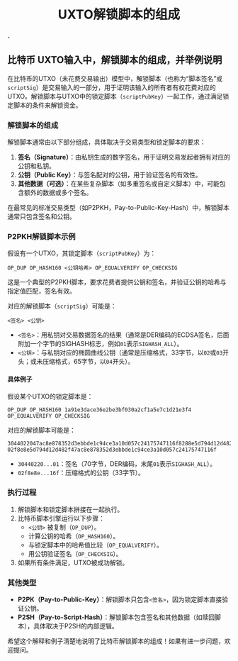 <h1 align="center">UXTO解锁脚本的组成</h1>






、







## 比特币 UXTO输入中，解锁脚本的组成，并举例说明

在比特币的UTXO（未花费交易输出）模型中，解锁脚本（也称为“脚本签名”或`scriptSig`）是交易输入的一部分，用于证明该输入的所有者有权花费对应的UTXO。解锁脚本与UTXO中的锁定脚本（`scriptPubKey`）一起工作，通过满足锁定脚本的条件来解锁资金。

### 解锁脚本的组成
解锁脚本通常由以下部分组成，具体取决于交易类型和锁定脚本的要求：
1. **签名（Signature）**：由私钥生成的数字签名，用于证明交易发起者拥有对应的公钥和私钥。
2. **公钥（Public Key）**：与签名配对的公钥，用于验证签名的有效性。
3. **其他数据（可选）**：在某些复杂脚本（如多重签名或自定义脚本）中，可能包含额外的数据或多个签名。

在最常见的标准交易类型（如P2PKH，Pay-to-Public-Key-Hash）中，解锁脚本通常只包含签名和公钥。

### P2PKH解锁脚本示例
假设有一个UTXO，其锁定脚本（`scriptPubKey`）为：
```shell
OP_DUP OP_HASH160 <公钥哈希> OP_EQUALVERIFY OP_CHECKSIG
```
这是一个典型的P2PKH脚本，要求花费者提供公钥和签名，并验证公钥的哈希与指定值匹配，签名有效。

对应的解锁脚本（`scriptSig`）可能是：
```shell
<签名> <公钥>
```
- `<签名>`：用私钥对交易数据签名的结果（通常是DER编码的ECDSA签名，后面附加一个字节的SIGHASH标志，例如`01`表示`SIGHASH_ALL`）。
- `<公钥>`：与私钥对应的椭圆曲线公钥（通常是压缩格式，33字节，以`02`或`03`开头；或未压缩格式，65字节，以`04`开头）。

#### 具体例子
假设某个UTXO的锁定脚本是：
```shell
OP_DUP OP_HASH160 1a91e3dace36e2be3bf030a2cf1a5e7c1d21e3f4 OP_EQUALVERIFY OP_CHECKSIG
```
对应的解锁脚本可能是：
```shell
3044022047ac8e878352d3ebbde1c94ce3a10d057c24175747116f8288e5d794d12d482f02207f8e8e5d794d12d482f47ac8e878352d3ebbde1c94ce3a10d057c24175747101 02f8e8e5d794d12d482f47ac8e878352d3ebbde1c94ce3a10d057c24175747116f
```
- `30440220...01`：签名（70字节，DER编码，末尾`01`表示`SIGHASH_ALL`）。
- `02f8e8e...16f`：压缩格式的公钥（33字节）。

### 执行过程
1. 解锁脚本和锁定脚本拼接在一起执行。
2. 比特币脚本引擎运行以下步骤：
   - `<公钥>` 被复制（`OP_DUP`）。
   - 计算公钥的哈希（`OP_HASH160`）。
   - 与锁定脚本中的哈希值比较（`OP_EQUALVERIFY`）。
   - 用公钥验证签名（`OP_CHECKSIG`）。
3. 如果所有条件满足，UTXO被成功解锁。

### 其他类型
- **P2PK（Pay-to-Public-Key）**：解锁脚本只包含`<签名>`，因为锁定脚本直接验证公钥。
- **P2SH（Pay-to-Script-Hash）**：解锁脚本包含签名和其他数据（如赎回脚本），具体取决于P2SH的内部逻辑。

希望这个解释和例子清楚地说明了比特币解锁脚本的组成！如果有进一步问题，欢迎提问。


